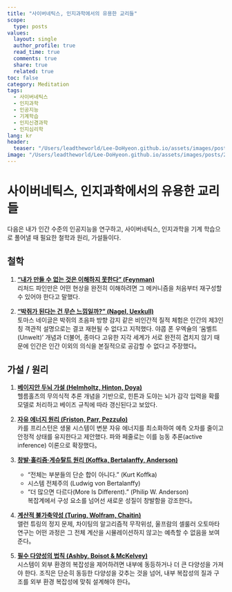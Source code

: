 ```yaml
---
title: "사이버네틱스, 인지과학에서의 유용한 교리들"
scope:
  type: posts
values:
  layout: single
  author_profile: true
  read_time: true
  comments: true
  share: true
  related: true
toc: false
category: Meditation
tags:
  - 사이버네틱스
  - 인지과학
  - 인공지능
  - 기계학습
  - 인지신경과학
  - 인지심리학
lang: kr
header:
  teaser: "/Users/leadtheworld/Lee-DoHyeon.github.io/assets/images/posts/2025/Q2/2024-12-10-The TENETS/0.webp"
image: "/Users/leadtheworld/Lee-DoHyeon.github.io/assets/images/posts/2025/Q2/2024-12-10-The TENETS/0.webp"
---
```


# 사이버네틱스, 인지과학에서의 유용한 교리들

다음은 내가 인간 수준의 인공지능을 연구하고, 사이버네틱스, 인지과학을 기계 학습으로 풀어낼 때 필요한 철학과 원리, 가설들이다.

## 철학

1. [**“내가 만들 수 없는 것은 이해하지 못한다” (Feynman)**](https://www.quora.com/What-did-Richard-Feynman-mean-when-he-said-What-I-cannot-create-I-do-not-understand)  
   리처드 파인만은 어떤 현상을 완전히 이해하려면 그 메커니즘을 처음부터 재구성할 수 있어야 한다고 말했다.

2. [**“박쥐가 된다는 건 무슨 느낌일까?” (Nagel, Uexkull)**](https://en.wikipedia.org/wiki/What_Is_It_Like_to_Be_a_Bat%3F)  
   토마스 네이글은 박쥐의 초음파 방향 감지 같은 비인간적 질적 체험은 인간의 제3인칭 객관적 설명으로는 결코 재현될 수 없다고 지적했다. 야콥 폰 우엑슐의 ‘움벨트(Unwelt)’ 개념과 더불어, 종마다 고유한 지각 세계가 서로 완전히 겹치지 않기 때문에 인간은 인간 이외의 의식을 본질적으로 공감할 수 없다고 주장했다。

## 가설 / 원리

1. [**베이지안 두뇌 가설 (Helmholtz, Hinton, Doya)**](https://en.wikipedia.org/wiki/Bayesian_approaches_to_brain_function)  
   헬름홀츠의 무의식적 추론 개념을 기반으로, 힌튼과 도야는 뇌가 감각 입력을 확률 모델로 처리하고 베이즈 규칙에 따라 갱신된다고 보았다.

2. [**자유 에너지 원리 (Friston, Parr, Pezzulo)**](https://en.wikipedia.org/wiki/Free_energy_principle)  
   카를 프리스턴은 생물 시스템이 변분 자유 에너지를 최소화하여 예측 오차를 줄이고 안정적 상태를 유지한다고 제안했다. 파와 페줄로는 이를 능동 추론(active inference) 이론으로 확장했다。

3. [**창발·홀리즘·게슈탈트 원리 (Koffka, Bertalanffy, Anderson)**](https://en.wikipedia.org/wiki/Gestalt_psychology)

   - “전체는 부분들의 단순 합이 아니다.” (Kurt Koffka)
   - 시스템 전체주의 (Ludwig von Bertalanffy)
   - “더 많으면 다르다(More Is Different).” (Philip W. Anderson)  
     복잡계에서 구성 요소를 넘어선 새로운 성질이 창발함을 강조한다。

4. [**계산적 불가축약성 (Turing, Wolfram, Chaitin)**](https://en.wikipedia.org/wiki/Computational_irreducibility)  
   앨런 튜링의 정지 문제, 차이팅의 알고리즘적 무작위성, 울프람의 셀룰러 오토마타 연구는 어떤 과정은 그 전체 계산을 시뮬레이션하지 않고는 예측할 수 없음을 보여준다。

5. [**필수 다양성의 법칙 (Ashby, Boisot & McKelvey)**](<https://en.wikipedia.org/wiki/Variety_(cybernetics)>)  
   시스템이 외부 환경의 복잡성을 제어하려면 내부에 동등하거나 더 큰 다양성을 가져야 한다. 조직은 단순히 동등한 다양성을 갖추는 것을 넘어, 내부 복잡성의 질과 구조를 외부 환경 복잡성에 맞춰 설계해야 한다。
